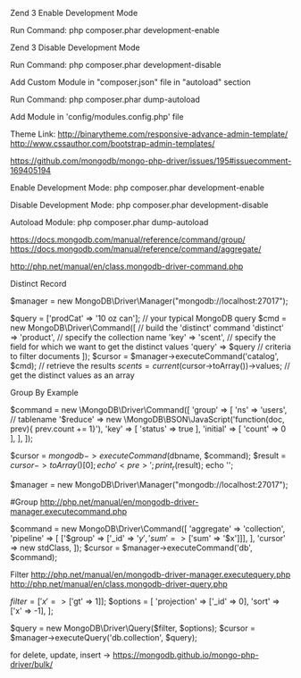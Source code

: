 Zend 3 Enable Development Mode

Run Command:   php composer.phar development-enable

Zend 3 Disable Development Mode

Run Command:   php composer.phar development-disable


Add Custom Module in "composer.json" file in "autoload" section

Run Command:   php composer.phar dump-autoload

Add Module in 'config/modules.config.php' file


Theme Link:  http://binarytheme.com/responsive-advance-admin-template/
http://www.cssauthor.com/bootstrap-admin-templates/

https://github.com/mongodb/mongo-php-driver/issues/195#issuecomment-169405194


Enable Development Mode:
php composer.phar development-enable

Disable Development Mode:
php composer.phar development-disable

Autoload Module:
php composer.phar dump-autoload



https://docs.mongodb.com/manual/reference/command/group/
https://docs.mongodb.com/manual/reference/command/aggregate/

http://php.net/manual/en/class.mongodb-driver-command.php

Distinct Record

$manager = new MongoDB\Driver\Manager("mongodb://localhost:27017");

$query = ['prodCat' => '10 oz can']; // your typical MongoDB query
$cmd = new MongoDB\Driver\Command([
    // build the 'distinct' command
    'distinct' => 'product', // specify the collection name
    'key' => 'scent', // specify the field for which we want to get the distinct values
    'query' => $query // criteria to filter documents
]);
$cursor = $manager->executeCommand('catalog', $cmd); // retrieve the results
$scents = current($cursor->toArray())->values; // get the distinct values as an array



Group By Example

$command = new \MongoDB\Driver\Command([
	'group' => [
		'ns' => 'users', // tablename
		'$reduce' => new \MongoDB\BSON\JavaScript('function(doc, prev){ prev.count += 1}'),
		'key' => [ 'status' => true ],
		'initial' => [ 'count' => 0 ],
	],
]);

$cursor = $mongodb->executeCommand($dbname, $command);
$result = $cursor->toArray()[0];
echo '<pre>'; print_r($result); echo '</pre>';






$manager = new MongoDB\Driver\Manager("mongodb://localhost:27017");


#Group 
http://php.net/manual/en/mongodb-driver-manager.executecommand.php


$command = new MongoDB\Driver\Command([
    'aggregate' => 'collection',
    'pipeline' => [
        ['$group' => ['_id' => '$y', 'sum' => ['$sum' => '$x']]],
    ],
    'cursor' => new stdClass,
]);
$cursor = $manager->executeCommand('db', $command);


Filter
http://php.net/manual/en/mongodb-driver-manager.executequery.php
http://php.net/manual/en/class.mongodb-driver-query.php

$filter = ['x' => ['$gt' => 1]];
$options = [
    'projection' => ['_id' => 0],
    'sort' => ['x' => -1],
];

$query = new MongoDB\Driver\Query($filter, $options);
$cursor = $manager->executeQuery('db.collection', $query);

for delete, update, insert -> 
https://mongodb.github.io/mongo-php-driver/bulk/
